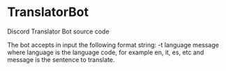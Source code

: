# TranslatorBot
Discord Translator Bot source code

The bot accepts in input the following format string:
-t language message where language is the language code, for example en, it, es, etc and message is the sentence to translate.
